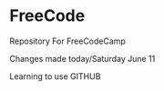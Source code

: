 # FreeCode
Repository For FreeCodeCamp

Changes made today/Saturday June 11

Learning to use GITHUB
